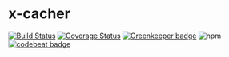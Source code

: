 # x-cacher

[![Build Status](https://travis-ci.org/sqlwwx/x-cacher.svg?branch=master)](https://travis-ci.org/sqlwwx/-func)
[![Coverage Status](https://coveralls.io/repos/github/sqlwwx/x-cacher/badge.svg?branch=master)](https://coveralls.io/github/sqlwwx/x-cacher?branch=master)
[![Greenkeeper badge](https://badges.greenkeeper.io/sqlwwx/x-cacher.svg)](https://greenkeeper.io/)
![npm](https://img.shields.io/npm/dt/x-cacher.svg)
[![codebeat badge](https://codebeat.co/badges/6af1b073-049c-49bd-9968-b5cf4c10381f)](https://codebeat.co/projects/github-com-sqlwwx-x-cacher-master)
